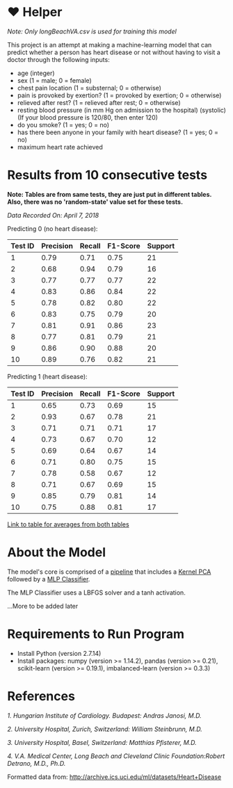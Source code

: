 # :heart: Helper
*Note: Only longBeachVA.csv is used for training this model*

This project is an attempt at making a machine-learning model that can predict whether a person has heart disease or not without having to visit a doctor through the following inputs:
* age (integer)
* sex (1 = male; 0 = female)
* chest pain location (1 = substernal; 0 = otherwise) 
* pain is provoked by exertion? (1 = provoked by exertion; 0 = otherwise)
* relieved after rest? (1 = relieved after rest; 0 = otherwise) 
* resting blood pressure (in mm Hg on admission to the hospital) (systolic) (If your blood pressure is 120/80, then enter 120)
* do you smoke? (1 = yes; 0 = no)
* has there been anyone in your family with heart disease? (1 = yes; 0 = no)
* maximum heart rate achieved

# Results from 10 consecutive tests
**Note: Tables are from same tests, they are just put in different tables. Also, there was no 'random-state' value set for these tests.**

*Data Recorded On: April 7, 2018*

Predicting 0 (no heart disease):

| Test ID | Precision | Recall | F1-Score | Support |
| :---    | :---      | :---   | :---     | :---    |
|1|0.79|0.71|0.75|21|
|2|0.68|0.94|0.79|16|
|3|0.77|0.77|0.77|22|
|4|0.83|0.86|0.84|22|
|5|0.78|0.82|0.80|22|
|6|0.83|0.75|0.79|20|
|7|0.81|0.91|0.86|23|
|8|0.77|0.81|0.79|21|
|9|0.86|0.90|0.88|20|
|10|0.89|0.76|0.82|21|

Predicting 1 (heart disease):

| Test ID | Precision | Recall | F1-Score | Support |
| :---    | :---      | :---   | :---     | :---    |
|1|0.65|0.73|0.69|15|
|2|0.93|0.67|0.78|21|
|3|0.71|0.71|0.71|17|
|4|0.73|0.67|0.70|12|
|5|0.69|0.64|0.67|14|
|6|0.71|0.80|0.75|15|
|7|0.78|0.58|0.67|12|
|8|0.71|0.67|0.69|15|
|9|0.85|0.79|0.81|14|
|10|0.75|0.88|0.81|17|

[Link to table for averages from both tables](https://docs.google.com/document/d/1yBwZJ6u_dDgA1cqRK91_6qKzs4riiZbD3HULjpo708k/edit?usp=sharing)
# About the Model
The model's core is comprised of a [pipeline](http://scikit-learn.org/stable/modules/generated/sklearn.pipeline.Pipeline.html) that includes a [Kernel PCA](http://scikit-learn.org/stable/modules/generated/sklearn.decomposition.KernelPCA.html) followed by a [MLP Classifier](http://scikit-learn.org/stable/modules/generated/sklearn.neural_network.MLPClassifier.html).

The MLP Classifier uses a LBFGS solver and a tanh activation. 

...More to be added later
# Requirements to Run Program
* Install Python (version 2.7.14)
* Install packages: numpy (version >= 1.14.2), pandas (version >= 0.21), scikit-learn (version >= 0.19.1), imbalanced-learn (version >= 0.3.3)

# References
*1. Hungarian Institute of Cardiology. Budapest: Andras Janosi, M.D.*

*2. University Hospital, Zurich, Switzerland: William Steinbrunn, M.D.*

*3. University Hospital, Basel, Switzerland: Matthias Pfisterer, M.D.*

*4. V.A. Medical Center, Long Beach and Cleveland Clinic Foundation:Robert Detrano, M.D., Ph.D.*

Formatted data from: http://archive.ics.uci.edu/ml/datasets/Heart+Disease
